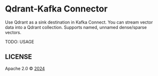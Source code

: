 # Qdrant-Kafka Connector

Use Qdrant as a sink destination in Kafka Connect. You can stream vector data into a Qdrant collection. Supports named, unnamed dense/sparse vectors.

TODO: USAGE

## LICENSE

Apache 2.0 © [2024](https://github.com/qdrant/qdrant-kafka/blob/main/LICENSE)
